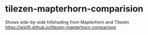 # tilezen-mapterhorn-comparision
Shows side-by-side hillshading from Mapterhorn and Tilezen
https://wipfli.github.io/tilezen-mapterhorn-comparison
